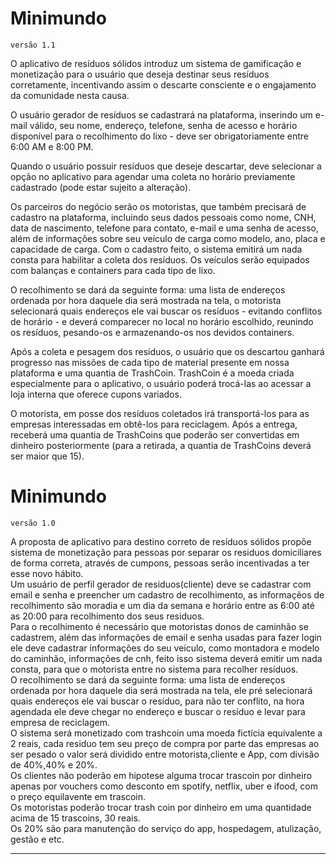 # Minimundo
```
versão 1.1
```

<!-- À integrar: Minimundo Hellesandro 
O cliente solicita o recolhimento dos resíduos sólidos, para a solicitação acontecer o usuário deve confirmar que possui a quantidade mínima de resíduos permitidos para o recolhimento, o não cumprimento da cláusula resulta em suspensão da conta temporariamente ou penalidade em trashcoins. 
Na visão do transportador, é exibido em um mapa ícones de recolhimento, indicando que naquele local existe uma solicitação, o motorista pode atender somente se quiser. 
Da solicitação, ela fica ativa por um tempo determinado escolhido pelo solicitante, cores de verde a vermelho indicam visualmente o tempo restante. Novas solicitacoes de recolhimento não são aceitas depois do horário de expediente do nosso cliente comprador.-->
<!-- Explicação da ideia do aplicativo, substituir por nome do aplicativo depois. -->
O aplicativo de resíduos sólidos introduz um sistema de gamificação e monetização para o usuário que deseja destinar seus resíduos corretamente, incentivando assim o descarte consciente e o engajamento da comunidade<!--sociedade?(HELLE)--> nesta causa. <br>
<!--Segundo Calhau nosso sistema tem 2 clientes: as empresas (pagam o lixo que coletamos pra ela) e o cliente pessoa física (que nos 'pagam' em lixo os cupons); VERDADE ESSE BILETE (HELLE)-->
<!--Cadastro de pessoa física-->
O usuário gerador de resíduos se cadastrará na plataforma, inserindo um e-mail válido, seu nome, endereço, telefone, senha de acesso <!--data nascimento?(HELLE)--> e horário disponível <!--não temos agenda, portanto n temos horario marcado, e sim horario disponível dentro da faixa de funcionamento de 6 as 20 (HELLE)-->para o recolhimento do lixo - deve ser obrigatoriamente entre 6:00 AM e 8:00 PM.<br>
<!--Experiência do usuário, devemos definir quantidade mínima de lixo para coleta? (SIM (HELLE))-->
Quando o usuário possuir resíduos que deseje descartar, deve selecionar a opção no aplicativo para agendar<!--SOLICITAR (HELLE)--> uma coleta no horário previamente cadastrado<!--ENTRE o horário DE FUNCIONAMENTO (HELLE)--> (pode estar sujeito a alteração). <br>

<!--Outro usuário do sistema, parceiros do negócio. Definir melhor como funcionará relação com motoristas-->
Os parceiros do negócio serão os motoristas, que também precisará de cadastro na plataforma, incluindo seus dados pessoais como nome, CNH, data de nascimento, telefone para contato, e-mail e uma senha de acesso, além de informações sobre seu veículo de carga como modelo, ano, placa e capacidade de carga. Com o cadastro feito, o sistema emitirá um nada consta para habilitar a coleta dos resíduos. Os veículos serão equipados com balanças e containers para cada tipo de lixo. <br>

O recolhimento se dará da seguinte forma: uma lista de endereços ordenada por hora daquele dia será mostrada na tela, o motorista selecionará quais endereços ele vai buscar os resíduos - evitando conflitos de horário - e deverá comparecer no local no horário escolhido, reunindo os resíduos, pesando-os e armazenando-os nos devidos containers.<!--achei essa alternativa muito mais palpável par a nós implementarmos do que a minha sugestão dos sonhos que seria um mapa com as solicitações (HELLE)--><br>
<!--Definir melhor estágios de gamificação e cupons (como vamos fornecer esses cupons?), maneiras de ganhar TrashCoins. Manter TrashCoin a 2 reais? Definir precificação em TC-->
Após a coleta e pesagem dos resíduos, o usuário que os descartou ganhará progresso nas missões de cada tipo de material presente em nossa plataforma e uma quantia de TrashCoin. TrashCoin é a moeda criada especialmente para o aplicativo, o usuário poderá trocá-las ao acessar a loja interna que oferece cupons variados.
<!-- Parte necessitando de mais detalhamento e-e -->
O motorista, em posse dos resíduos coletados irá transportá-los para as empresas interessadas em obtê-los para reciclagem. Após a entrega, receberá uma quantia de TrashCoins que poderão ser convertidas em dinheiro posteriormente (para a retirada, a quantia de TrashCoins deverá ser maior que 15).

# Minimundo
```
versão 1.0
```
A proposta de aplicativo para destino correto de resíduos sólidos propõe sistema de monetização para pessoas por separar os residuos domiciliares de forma correta, através de cumpons, pessoas serão incentivadas a ter esse novo hábito.<br>
Um usuário de perfil gerador de residuos(cliente) deve se cadastrar com email e senha e preencher um cadastro de recolhimento, as informaçẽos de recolhimento são moradia e um dia da semana e horário entre as 6:00  até as 20:00 para recolhimento dos seus residuos.<br>
Para o recolhimento é necessário que motoristas donos de caminhão se cadastrem, além das informações de email e senha usadas para fazer login ele deve cadastrar informações do seu veículo, como montadora e modelo do caminhão, informações de cnh, feito isso sistema deverá emitir um nada consta, para que o motorista entre no sistema para recolher resíduos.<br>
O recolhimento se dará da seguinte forma: uma lista de endereços ordenada por hora daquele dia será mostrada na tela, ele pré selecionará quais endereços ele vai buscar o resíduo, para não ter conflito, na hora agendada ele deve chegar no endereço e buscar o resíduo e levar para empresa de reciclagem.<br>
O sistema será monetizado com trashcoin uma moeda fictícia equivalente a 2 reais, cada residuo tem seu preço de compra por parte das empresas ao ser pesado o valor será dividido entre motorista,cliente e App, com divisão de 40%,40% e 20%.<br>
Os clientes não poderão em hipotese alguma trocar trascoin por dinheiro apenas por vouchers como desconto em spotify, netflix, uber e ifood, com o preço equilavente em trascoin.<br>
Os motoristas poderão trocar trash coin por dinheiro em uma quantidade acima de 15 trascoins, 30 reais.<br>
Os 20% são para manutenção do serviço do app, hospedagem, atulização, gestão e etc.<br> 
<hr>   
